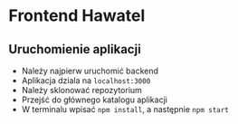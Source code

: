 # Frontend Hawatel



## Uruchomienie aplikacji

- Należy najpierw uruchomić backend
- Aplikacja dziala na `localhost:3000`
- Należy sklonować repozytorium
- Przejść do głównego katalogu aplikacji
- W terminalu wpisać `npm install`, a następnie `npm start`


